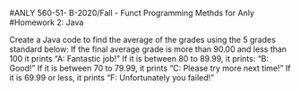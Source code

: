#ANLY 560-51- B-2020/Fall - Funct Programming Methds for Anly
#Homework 2: Java

Create a Java code to find the average of the grades using the 5 grades standard below:
If the final average grade is more than 90.00 and less than 100 it prints “A: Fantastic job!”
If it is between 80 to 89.99, it prints: “B: Good!”
If it is between 70 to 79.99, it prints “C: Please try more next time!”
If it is 69.99 or less, it prints “F: Unfortunately you failed!”
